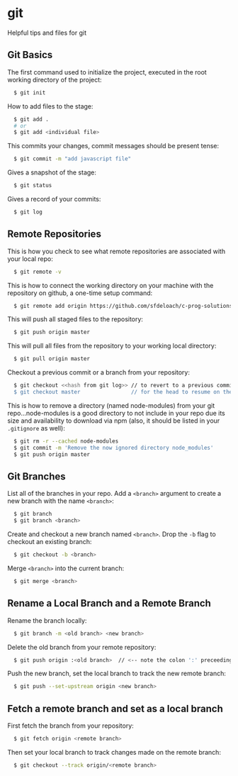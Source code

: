 # git

Helpful tips and files for git

## Git Basics

The first command used to initialize the project, executed in the root working directory of the
project:
```bash
  $ git init
```
 
How to add files to the stage:
```bash
  $ git add .
  # or
  $ git add <individual file>
```
 
This commits your changes, commit messages should be present tense:
```bash
  $ git commit -m "add javascript file"
```

Gives a snapshot of the stage:
```bash
  $ git status
```

Gives a record of your commits:
```bash
  $ git log
```

## Remote Repositories

This is how you check to see what remote repositories are associated with your local repo:
```bash
  $ git remote -v
```

This is how to connect the working directory on your machine with the repository on github, a
one-time setup command:
```bash
  $ git remote add origin https://github.com/sfdeloach/c-prog-solutions.git
```

This will push all staged files to the repository:
```bash
  $ git push origin master
```

This will pull all files from the repository to your working local directory:
```bash
  $ git pull origin master
```

Checkout a previous commit or a branch from your repository:
```bash
  $ git checkout <<hash from git log>> // to revert to a previous commit
  $ git checkout master                // for the head to resume on the master commit
```

This is how to remove a directory (named node-modules) from your git repo...node-modules is a good
directory to not include in your repo due its size and availability to download via npm (also, it
should be listed in your `.gitignore` as well):
```bash
  $ git rm -r --cached node-modules
  $ git commit -m 'Remove the now ignored directory node_modules'
  $ git push origin master
```

## Git Branches

List all of the branches in your repo. Add a `<branch>` argument to create a new branch with the
name `<branch>`:
```bash
  $ git branch
  $ git branch <branch>
```

Create and checkout a new branch named `<branch>`. Drop the `-b` flag to checkout an existing
branch:
```bash
  $ git checkout -b <branch>
```
    
Merge `<branch>` into the current branch:
```bash
  $ git merge <branch>
```

## Rename a Local Branch and a Remote Branch

Rename the branch locally:
```bash
  $ git branch -m <old branch> <new branch>
```
    
Delete the old branch from your remote repository:
```bash
  $ git push origin :<old branch>  // <-- note the colon ':' preceeding the name of the old branch
```
    
Push the new branch, set the local branch to track the new remote branch:
```bash
  $ git push --set-upstream origin <new branch>
```

## Fetch a remote branch and set as a local branch

First fetch the branch from your repository:
```bash
  $ git fetch origin <remote branch>
```
    
Then set your local branch to track changes made on the remote branch:
```bash
  $ git checkout --track origin/<remote branch>
```
